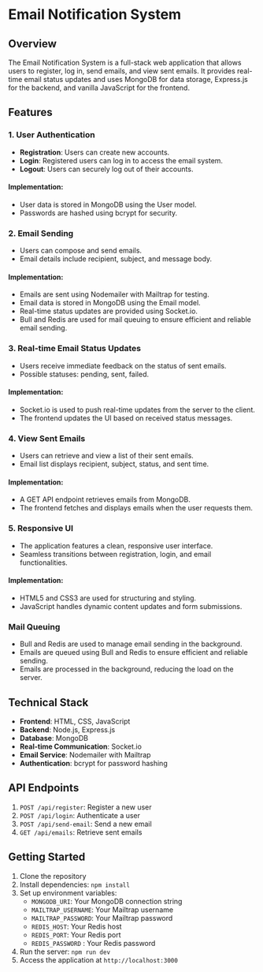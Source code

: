 ﻿# Email Notification System

## Overview

The Email Notification System is a full-stack web application that allows users to register, log in, send emails, and view sent emails. It provides real-time email status updates and uses MongoDB for data storage, Express.js for the backend, and vanilla JavaScript for the frontend.

## Features

### 1. User Authentication
- **Registration**: Users can create new accounts.
- **Login**: Registered users can log in to access the email system.
- **Logout**: Users can securely log out of their accounts.

#### Implementation:
- User data is stored in MongoDB using the User model.
- Passwords are hashed using bcrypt for security.
 

### 2. Email Sending
- Users can compose and send emails.
- Email details include recipient, subject, and message body.

#### Implementation:
- Emails are sent using Nodemailer with Mailtrap for testing.
- Email data is stored in MongoDB using the Email model.
- Real-time status updates are provided using Socket.io.
- Bull and Redis are used for mail queuing to ensure efficient and reliable email sending.

### 3. Real-time Email Status Updates
- Users receive immediate feedback on the status of sent emails.
- Possible statuses: pending, sent, failed.

#### Implementation:
- Socket.io is used to push real-time updates from the server to the client.
- The frontend updates the UI based on received status messages.

### 4. View Sent Emails
- Users can retrieve and view a list of their sent emails.
- Email list displays recipient, subject, status, and sent time.

#### Implementation:
- A GET API endpoint retrieves emails from MongoDB.
- The frontend fetches and displays emails when the user requests them.

### 5. Responsive UI
- The application features a clean, responsive user interface.
- Seamless transitions between registration, login, and email functionalities.

#### Implementation:
- HTML5 and CSS3 are used for structuring and styling.
- JavaScript handles dynamic content updates and form submissions.

### Mail Queuing
- Bull and Redis are used to manage email sending in the background.
- Emails are queued using Bull and Redis to ensure efficient and reliable  sending.
- Emails are processed in the background, reducing the load on the server.
## Technical Stack

- **Frontend**: HTML, CSS, JavaScript
- **Backend**: Node.js, Express.js
- **Database**: MongoDB
- **Real-time Communication**: Socket.io
- **Email Service**: Nodemailer with Mailtrap
- **Authentication**: bcrypt for password hashing

## API Endpoints

1. `POST /api/register`: Register a new user
2. `POST /api/login`: Authenticate a user
3. `POST /api/send-email`: Send a new email
4. `GET /api/emails`: Retrieve sent emails

## Getting Started

1. Clone the repository
2. Install dependencies: `npm install`
3. Set up environment variables:
   - `MONGODB_URI`: Your MongoDB connection string
   - `MAILTRAP_USERNAME`: Your Mailtrap username
   - `MAILTRAP_PASSWORD`: Your Mailtrap password
   - `REDIS_HOST`: Your Redis host
   - `REDIS_PORT`: Your Redis port
   - `REDIS_PASSWORD` : Your Redis password
4. Run the server: `npm run dev`
5. Access the application at `http://localhost:3000`
 
 